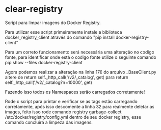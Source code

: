 # clear-registry
Script para limpar imagens do Docker Registry.

Para utilizar esse script primeiramente instale a biblioteca docker_registry_client
através do comando "pip install docker-registry-client"

Para um correto funcionamento será necessária uma alteração no codigo fonte, para identificar 
onde está o codigo fonte utilize o seguinte comando pip show --files docker-registry-client

Agora podemos realizar a alteração na linha 176 do arquivo _BaseClient.py  
altere de  return self._http_call('/v2/_catalog', get) para  return self._http_call('/v2/_catalog?n=10000', get)

Fazendo isso todos os Namespaces serão carregados corretamente!

Rode o script para printar e verificar se as tags estão carregando corretamente, após isso descomente a linha 32
para realmente deletar as images, feito isso rode  comando registry garbage-collect  /etc/docker/registry/config.yml
dentro de seu docker registry, esse comando concluirá a limpeza das imagens.
